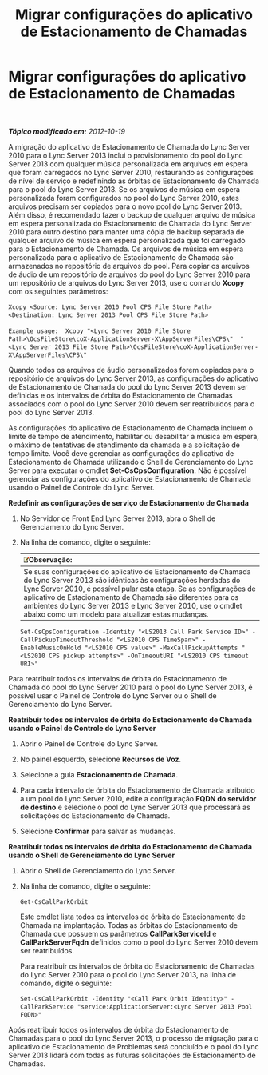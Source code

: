 ﻿---
title: Migrar configurações do aplicativo de Estacionamento de Chamadas
TOCTitle: Migrar configurações do aplicativo de Estacionamento de Chamadas
ms:assetid: 23b192d2-93ec-42a8-b175-b6ed502a2c35
ms:mtpsurl: https://technet.microsoft.com/pt-br/library/JJ687993(v=OCS.15)
ms:contentKeyID: 49886135
ms.date: 05/19/2016
mtps_version: v=OCS.15
ms.translationtype: HT
---

# Migrar configurações do aplicativo de Estacionamento de Chamadas

 

_**Tópico modificado em:** 2012-10-19_

A migração do aplicativo de Estacionamento de Chamada do Lync Server 2010 para o Lync Server 2013 inclui o provisionamento do pool do Lync Server 2013 com qualquer música personalizada em arquivos em espera que foram carregados no Lync Server 2010, restaurando as configurações de nível de serviço e redefinindo as órbitas de Estacionamento de Chamada para o pool do Lync Server 2013. Se os arquivos de música em espera personalizada foram configurados no pool do Lync Server 2010, estes arquivos precisam ser copiados para o novo pool do Lync Server 2013. Além disso, é recomendado fazer o backup de qualquer arquivo de música em espera personalizada do Estacionamento de Chamada do Lync Server 2010 para outro destino para manter uma cópia de backup separada de qualquer arquivo de música em espera personalizada que foi carregado para o Estacionamento de Chamada. Os arquivos de música em espera personalizada para o aplicativo de Estacionamento de Chamada são armazenados no repositório de arquivos do pool. Para copiar os arquivos de áudio de um repositório de arquivos do pool do Lync Server 2010 para um repositório de arquivos do Lync Server 2013, use o comando **Xcopy** com os seguintes parâmetros:

    Xcopy <Source: Lync Server 2010 Pool CPS File Store Path> <Destination: Lync Server 2013 Pool CPS File Store Path>

    Example usage:  Xcopy "<Lync Server 2010 File Store Path>\OcsFileStore\coX-ApplicationServer-X\AppServerFiles\CPS\"  "<Lync Server 2013 File Store Path>\OcsFileStore\coX-ApplicationServer-X\AppServerFiles\CPS\" 

Quando todos os arquivos de áudio personalizados forem copiados para o repositório de arquivos do Lync Server 2013, as configurações do aplicativo de Estacionamento de Chamada do pool do Lync Server 2013 devem ser definidas e os intervalos de órbita do Estacionamento de Chamadas associados com o pool do Lync Server 2010 devem ser reatribuídos para o pool do Lync Server 2013.

As configurações do aplicativo de Estacionamento de Chamada incluem o limite de tempo de atendimento, habilitar ou desabilitar a música em espera, o máximo de tentativas de atendimento da chamada e a solicitação de tempo limite. Você deve gerenciar as configurações do aplicativo de Estacionamento de Chamada utilizando o Shell de Gerenciamento do Lync Server para executar o cmdlet **Set-CsCpsConfiguration**. Não é possível gerenciar as configurações do aplicativo de Estacionamento de Chamada usando o Painel de Controle do Lync Server.

**Redefinir as configurações de serviço de Estacionamento de Chamada**

1.  No Servidor de Front End Lync Server 2013, abra o Shell de Gerenciamento do Lync Server.

2.  Na linha de comando, digite o seguinte:
    
    <table>
    <thead>
    <tr class="header">
    <th><img src="images/Gg425756.note(OCS.15).gif" title="note" alt="note" />Observação:</th>
    </tr>
    </thead>
    <tbody>
    <tr class="odd">
    <td>Se suas configurações do aplicativo de Estacionamento de Chamada do Lync Server 2013 são idênticas às configurações herdadas do Lync Server 2010, é possível pular esta etapa. Se as configurações de aplicativo de Estacionamento de Chamada são diferentes para os ambientes do Lync Server 2013 e Lync Server 2010, use o cmdlet abaixo como um modelo para atualizar estas mudanças.</td>
    </tr>
    </tbody>
    </table>
    
        Set-CsCpsConfiguration -Identity "<LS2013 Call Park Service ID>" -CallPickupTimeoutThreshold "<LS2010 CPS TimeSpan>" -EnableMusicOnHold "<LS2010 CPS value>" -MaxCallPickupAttempts "<LS2010 CPS pickup attempts>" -OnTimeoutURI "<LS2010 CPS timeout URI>"

Para reatribuir todos os intervalos de órbita do Estacionamento de Chamada do pool do Lync Server 2010 para o pool do Lync Server 2013, é possível usar o Painel de Controle do Lync Server ou o Shell de Gerenciamento do Lync Server.

**Reatribuir todos os intervalos de órbita do Estacionamento de Chamada usando o Painel de Controle do Lync Server**

1.  Abrir o Painel de Controle do Lync Server.

2.  No painel esquerdo, selecione **Recursos de Voz**.

3.  Selecione a guia **Estacionamento de Chamada**.

4.  Para cada intervalo de órbita do Estacionamento de Chamada atribuído a um pool do Lync Server 2010, edite a configuração **FQDN do servidor de destino** e selecione o pool do Lync Server 2013 que processará as solicitações do Estacionamento de Chamada.

5.  Selecione **Confirmar** para salvar as mudanças.

**Reatribuir todos os intervalos de órbita do Estacionamento de Chamada usando o Shell de Gerenciamento do Lync Server**

1.  Abrir o Shell de Gerenciamento do Lync Server.

2.  Na linha de comando, digite o seguinte:
    
        Get-CsCallParkOrbit
    
    Este cmdlet lista todos os intervalos de órbita do Estacionamento de Chamada na implantação. Todas as órbitas do Estacionamento de Chamada que possuem os parâmetros **CallParkServiceId** e **CallParkServerFqdn** definidos como o pool do Lync Server 2010 devem ser reatribuídos.
    
    Para reatribuir os intervalos de órbita do Estacionamento de Chamadas do Lync Server 2010 para o pool do Lync Server 2013, na linha de comando, digite o seguinte:
    
        Set-CsCallParkOrbit -Identity "<Call Park Orbit Identity>" -CallParkService "service:ApplicationServer:<Lync Server 2013 Pool FQDN>"

Após reatribuir todos os intervalos de órbita do Estacionamento de Chamadas para o pool do Lync Server 2013, o processo de migração para o aplicativo de Estacionamento de Problemas será concluído e o pool do Lync Server 2013 lidará com todas as futuras solicitações de Estacionamento de Chamadas.

